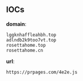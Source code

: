 
## IOCs

__domain__:

```text
lggknhaffleahbh.top
adlndb2k9too7vt.top
rosettahome.top
rosettahome.cn
```
__url__:

```text
https://prpages.com/4e2e.js
```